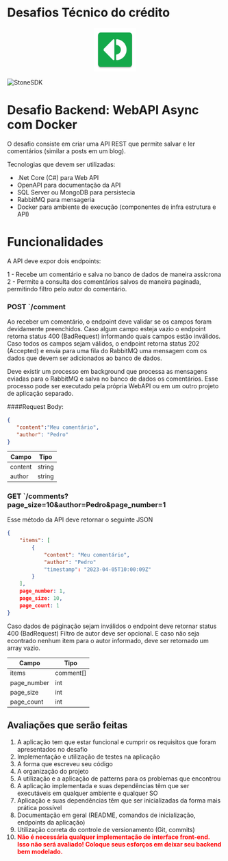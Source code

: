 <p align="center">
    <h1><strong>Desafios Técnico do crédito</strong></h1>
</p>
<p align="center">
    <img width=20% src="StoneLogo.png">
</p>

![StoneSDK](https://cloud.githubusercontent.com/assets/2567823/11539067/6300c838-990c-11e5-9831-4f8ce691859e.png)

# Desafio Backend: WebAPI Async com Docker

O desafio consiste em criar uma API REST que permite salvar e ler comentários (similar a posts em um blog).

Tecnologias que devem ser utilizadas:
- .Net Core (C#) para Web API
- OpenAPI para documentação da API
- SQL Server ou MongoDB para persistecia
- RabbitMQ para mensageria
- Docker para ambiente de execução (componentes de infra estrutura e API)

# Funcionalidades

A API deve expor dois endpoints:

1 - Recebe  um comentário e salva no banco de dados de maneira assícrona
2 - Permite a consulta dos comentários salvos de maneira paginada, permitindo filtro pelo autor do comentário. 


### POST `/comment

Ao receber um comentário, o endpoint deve validar se os campos foram devidamente preenchidos. 
Caso algum campo esteja vazio o endpoint retorna status 400 (BadRequest) informando quais campos estão inválidos.
Caso todos os campos sejam válidos, o endpoint retorna status 202 (Accepted) e envia para uma fila do RabbitMQ uma mensagem com os dados que devem ser adicionados ao banco de dados.

Deve existir um processo em background que processa as mensagens eviadas para o RabbitMQ e salva no banco de dados os comentários.
Esse processo pode ser executado pela própria WebAPI ou em um outro projeto de aplicação separado.

####Request Body:

```json
{
   "content":"Meu comentário",
   "author": "Pedro" 
}
```
| Campo       | Tipo   |
|-------------|--------|
| content     | string |
| author      | string |



### GET `/comments?page_size=10&author=Pedro&page_number=1
Esse método da API deve retornar o seguinte JSON
```json
{
	"items": [
		{
			"content": "Meu comentário",
			"author": "Pedro" 
			"timestamp": "2023-04-05T10:00:09Z"	
		}
	],
    page_number: 1,
	page_size: 10,
	page_count: 1
}
```

Caso dados de páginação sejam inválidos o endpoint deve retornar status 400 (BadRequest)
Filtro de autor deve ser opcional. E caso não seja econtrado nenhum item para o autor informado, deve ser retornado um array vazio.

| Campo       | Tipo      |
|-------------|-----------|
| items       | comment[] |
| page_number | int       |
| page_size   | int       |
| page_count  | int       |

## Avaliações que serão feitas

1. A aplicação tem que estar funcional e cumprir os requisitos que foram apresentados no desafio
2. Implementação e utilização de testes na aplicação
3. A forma que escreveu seu código
4. A organização do projeto
5. A utilização e a aplicação de patterns para os problemas que encontrou
6. A aplicação implementada e suas dependências têm que ser executáveis em qualquer ambiente e qualquer SO
7. Aplicação e suas dependências têm que ser inicializadas da forma mais prática possível
8. Documentação em geral (README, comandos de inicialização, endpoints da aplicação)
9. Utilização correta do controle de versionamento (Git, commits)
10. **<span style="color:red">Não é necessária qualquer implementação de interface front-end. Isso não será avaliado! Coloque seus esforços em deixar seu backend bem modelado.</span>**
